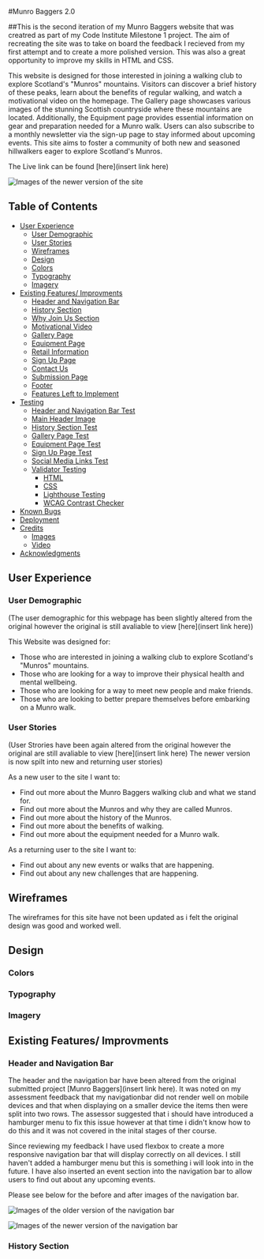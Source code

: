 #Munro Baggers 2.0

##This is the second iteration of my Munro Baggers website that was creatred as part of my Code Institute Milestone 1 project. The aim of recreating the site was to take on board the feedback I recieved from my first attempt and to create a more polished version. This was also a great opportunity to improve my skills in HTML and CSS.

This website is designed for those interested in joining a walking club to explore Scotland's "Munros" mountains. Visitors can discover a brief history of these peaks, learn about the benefits of regular walking, and watch a motivational video on the homepage. The Gallery page showcases various images of the stunning Scottish countryside where these mountains are located. Additionally, the Equipment page provides essential information on gear and preparation needed for a Munro walk. Users can also subscribe to a monthly newsletter via the sign-up page to stay informed about upcoming events. This site aims to foster a community of both new and seasoned hillwalkers eager to explore Scotland's Munros.

The Live link can be found [here](insert link here)

![Images of the newer version of the site]()

## Table of Contents

- [User Experience](#user-experience)
  - [User Demographic](#user-demographic)
  - [User Stories](#user-stories)
  - [Wireframes](#wireframes)
  - [Design](#design)
  - [Colors](#colors)
  - [Typography](#typography)
  - [Imagery](#imagery)
- [Existing Features/ Improvments](#existing-features-improvments)
  - [Header and Navigation Bar](#header-and-navigation-bar)
  - [History Section](#history-section)
  - [Why Join Us Section](#why-join-us-section)
  - [Motivational Video](#motivational-video)
  - [Gallery Page](#gallery-page)
  - [Equipment Page](#equipment-page)
  - [Retail Information](#retail-information)
  - [Sign Up Page](#sign-up-page)
  - [Contact Us](#contact-us)
  - [Submission Page](#submission-page)
  - [Footer](#footer)
  - [Features Left to Implement](#features-left-to-implement)
- [Testing](#testing)
  - [Header and Navigation Bar Test](#header-and-navigation-bar-test)
  - [Main Header Image](#main-header-image)
  - [History Section Test](#history-section-test)
  - [Gallery Page Test](#gallery-page-test)
  - [Equipment Page Test](#equipment-page-test)
  - [Sign Up Page Test](#sign-up-page-test)
  - [Social Media Links Test](#social-media-links-test)
  - [Validator Testing](#validator-testing)
    - [HTML](#html)
    - [CSS](#css)
    - [Lighthouse Testing](#lighthouse-testing)
    - [WCAG Contrast Checker](#wcag-contrast-checker)
- [Known Bugs](#known-bugs)
- [Deployment](#deployment)
- [Credits](#credits)
  - [Images](#images)
  - [Video](#video)
- [Acknowledgments](#acknowledgments)

## User Experience

### User Demographic
(The user demographic for this webpage has been slightly altered from the original however the original is still avaliable to view [here](insert link here))

This Website was designed for:
- Those who are interested in joining a walking club to explore Scotland's "Munros" mountains.
- Those who are looking for a way to improve their physical health and mental wellbeing.
- Those who are looking for a way to meet new people and make friends.
- Those who are looking to better prepare themselves before embarking on a Munro walk.

### User Stories
(User Strories have been again altered from the original however the original are still avaliable to view [here](insert link here)
The newer version is now spilt into new and returning user stories)

As a new user to the site I want to:
- Find out more about the Munro Baggers walking club and what we stand for.
- Find out more about the Munros and why they are called Munros.
- Find out more about the history of the Munros.
- Find out more about the benefits of walking.
- Find out more about the equipment needed for a Munro walk.

As a returning user to the site I want to:
- Find out about any new events or walks that are happening.
- Find out about any new challenges that are happening.

## Wireframes

The wireframes for this site have not been updated as i felt the original design was good and worked well.


## Design

### Colors  

### Typography

### Imagery

## Existing Features/ Improvments

### Header and Navigation Bar

The header and the navigation bar have been altered from the original submitted project [Munro Baggers](insert link here).
It was noted on my assessment feedback that my navigationbar did not render well on mobile devices and that when displaying on a smaller device the items then were split into two rows. The assessor suggested that i should have introduced a hamburger menu to fix this issue however at that time i didn't know how to do this and it was not covered in the inital stages of ther course.

Since reviewing my feedback I have used flexbox to create a more responsive navigation bar that will display correctly on all devices.
I still haven't added a hamburger menu but this is something i will look into in the future. I have also inserted an event section into the navigation bar to allow users to find out about any upcoming events.

Please see below for the before and after images of the navigation bar.

![Images of the older version of the navigation bar]()

![Images of the newer version of the navigation bar]()



### History Section













